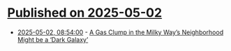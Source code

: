 # [Published on 2025-05-02](index.md)

* [2025-05-02, 08:54:00](https://soylentnews.org/article.pl?sid=25/04/30/1527224&from=rss) - [A Gas Clump in the Milky Way’s Neighborhood Might be a ‘Dark Galaxy’](https://soylentnews.org/article.pl?sid=25/04/30/1527224&from=rss)
